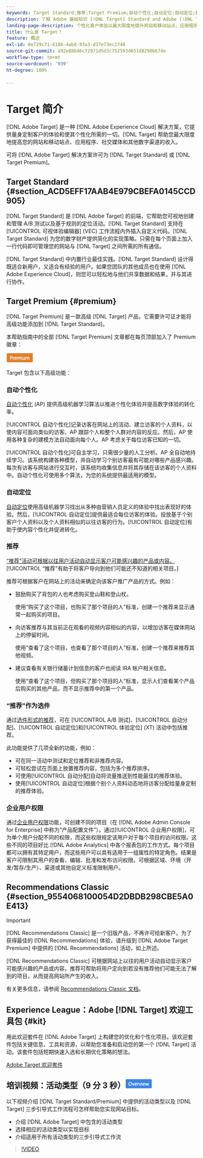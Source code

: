 ```yaml
---
keywords: Target Standard;推荐;Target Premium;自动个性化;自动定位;自动定位;权限;adobe target 是什么;
description: 了解 Adobe 基础知识 [!DNL Target] Standard and Adobe [!DNL Target] Premium. [!DNL Target] Premium 包含标准产品中未提供的高级功能。
landing-page-description: 个性化客户体验以最大限度地提升网站和移动站点、应用程序、社交媒体和其他数字渠道的收入。
title: 什么是 Target？
feature: 概述
exl-id: 0e729c71-618b-4ab8-93a3-d37e73ec2740
source-git-commit: a92e88b46c72971d5d3c752593d651d8290b674e
workflow-type: tm+mt
source-wordcount: '939'
ht-degree: 100%

---
```


# Target 简介

[!DNL Adobe Target] 是一种 [!DNL Adobe Experience Cloud] 解决方案，它提供量身定制客户的体验和使其个性化所需的一切。[!DNL Target] 帮助您最大限度地提高您的网站和移动站点、应用程序、社交媒体和其他数字渠道的收入。

可将 [!DNL Adobe Target] 解决方案许可为 [!DNL Target Standard] 或 [!DNL Target Premium]。

## Target Standard {#section_ACD5EFF17AAB4E979CBEFA0145CCD905}

[!DNL Target Standard] 是 [!DNL Adobe Target] 的前端，它帮助您可视地创建和管理 A/B 测试以及基于规则的定位活动。[!DNL Target Standard] 支持在[!UICONTROL 可视体验编辑器] (VEC) 工作流程内外插入自定义代码。[!DNL Target Standard] 为您的数字财产提供简化的实现策略。只需在每个页面上加入一行代码即可管理您的网站与 [!DNL Target] 之间所需的所有通信。

[!DNL Target Standard] 中内置行业最佳实践。[!DNL Target Standard] 设计得既适合新用户，又适合有经验的用户。如果您团队的其他成员也在使用 [!DNL Adobe Experience Cloud]，则您可以轻松地与他们共享数据和结果，并与其进行协作。

## Target Premium {#premium}

[!DNL Target Premium] 是一款高级 [!DNL Target] 产品，它需要许可证才能将高级功能添加到 [!DNL Target Standard]。

本帮助指南中的全部 [!DNL Target Premium] 文章都在每页顶部加入了 Premium 徽章：

![Premium 徽章](/help/assets/premium.png)

Target 包含以下高级功能：

### 自动个性化

[自动个性化](/help/c-activities/t-automated-personalization/automated-personalization.md#task_8AAF837796D74CF893CA2F88BA1491C9) (AP) 提供高级机器学习算法以推进个性化体验并提高数字体验的转化率。

[!UICONTROL 自动个性化]记录访客在网站上的活动、建立访客的个人资料，以使内容可面向类似的访客。AP 跟踪个人和整个人群对内容的反应。然后，AP 使用各种复杂的建模方法自动面向每个人。AP 考虑关于每位访客已知的一切。

[!UICONTROL 自动个性化]可自主学习，只需很少量的人工分析。AP 全自动地持续学习。该系统构建各种模型，并自动学习个别访客最有可能对哪些产品感兴趣。每次有访客与网站进行交互时，该系统均收集信息并将其存储在该访客的个人资料中。自动个性化可使用多个算法，为您的系统提供最适用的模型。

### 自动定位

[自动定位](/help/c-activities/auto-target/auto-target-to-optimize.md)使用高级机器学习找出从多种由营销人员定义的体验中找出表现好的体验。然后，[!UICONTROL 自动定位]提供最适合每位访客的体验。投放基于个别客户个人资料以及个人资料相似的以往访客的行为。[!UICONTROL 自动定位]有助于使内容个性化并促进转化。

### 推荐

[“推荐”活动可根据以往用户活动自动显示客户可能感兴趣的产品或内容。](/help/c-recommendations/recommendations.md#concept_7556C8A4543942F2A77B13A29339C0C0)[!UICONTROL “推荐”有助于将客户导向到他们可能还不知道的相关项目。]

推荐可根据客户在网站上的活动来确定向该客户推广产品的方式。例如：

* 鼓励购买了背包的人也考虑购买登山鞋和登山杖。

   使用“购买了这个项目，也购买了那个项目的人”标准，创建一个推荐来显示通常一起购买的项目。

* 向访客推荐与其当前正在观看的视频内容相似的内容，以增加访客在媒体网站上的停留时间。

   使用“查看了这个项目，也查看了那个项目的人”标准，创建一个推荐来推荐其他视频。

* 建议查看有关银行储蓄计划信息的客户也阅读 IRA 帐户相关信息。

   使用“查看了这个项目，但购买了那个项目的人”标准，显示人们查看某个产品后购买的其他产品，而不显示推荐中的第一个产品。

### “推荐”作为选件

通过[选件形式的推荐](/help/c-recommendations/recommendations-as-an-offer.md)，可在 [!UICONTROL A/B 测试]、[!UICONTROL 自动分配]、[!UICONTROL 自动定位]和[!UICONTROL 体验定位] (XT) 活动中包括推荐。

此功能提供了几项全新的功能，例如：

* 可在同一活动中测试和定位推荐和非推荐内容。
* 可轻松尝试在页面上放置推荐内容，包括为多个推荐排序。
* 可使用[!UICONTROL 自动分配]自动将流量推送到性能最佳的推荐体验。
* 使用[!UICONTROL 自动定位]根据个别个人资料动态地将访客分配给量身定制的推荐体验。

### 企业用户权限

通过[企业用户权限](/help/administrating-target/c-user-management/property-channel/property-channel.md#concept_E396B16FA2024ADBA27BC056138F9838)功能，可创建不同的项目（在 [!DNL Adobe Admin Console for Enterprise] 中称为“产品配置文件”）。通过[!UICONTROL 企业用户权限]，可为单个用户分配不同的权限，而这些权限规定该用户对于每个项目的访问权限。这些不同的项目好比 [!DNL Adobe Analytics] 中各个报表包的工作方式。每个项目都可以拥有其特定用户，而这些用户可以具有适用于一组属性的特定角色。结果是客户可限制其用户的查看、编辑、批准和发布访问权限。可根据区域、环境（开发/暂存/生产）、渠道或其他自定义标准限制用户。

## Recommendations Classic {#section_9554068100054D2DBDB298CBE5A0E413}

>[!IMPORTANT]
>
>[!DNL Recommendations Classic] 是一个旧版产品，不再许可给新客户。为了获得最佳的 [!DNL Recommendations] 体验，请升级到 [!DNL Adobe Target Premium] 中提供的 [!DNL Recommendations] 活动，如上所述。

[!DNL Recommendations Classic] 可根据网站上以往的用户活动自动显示客户可能感兴趣的产品或内容。推荐可帮助将用户定向到若没有推荐他们可能无法了解到的项目，从而提高网站所产生的收入。

有关更多信息，请参阅 [Recommendations Classic 文档](/help/assets/adobe-recommendations-classic.pdf)。

## Experience League：Adobe [!DNL Target] 欢迎工具包 {#kit}

用此欢迎套件在 [!DNL Adobe Target] 上构建您的优化和个性化项目。该欢迎套件包括关键信息、工具和资源，以帮助您准备和启动您的第一个 [!DNL Target] 活动。该套件包括短期快速入选和长期优化策略的想法。

[Adobe Target 欢迎套件](https://expleague.azureedge.net/pdf/Adobe-Target-Welcome-Kit.pdf)

## 培训视频：活动类型（9 分 3 秒）![概述徽章](/help/assets/overview.png)

以下视频介绍 [!DNL Target Standard/Premium] 中提供的活动类型以及 [!DNL Target] 三步引导式工作流程可怎样帮助您实现网站目标。

* 介绍 [!DNL Adobe Target] 中包含的活动类型
* 选择相应的活动类型以实现目标
* 介绍适用于所有活动类型的三步引导式工作流

>[!VIDEO](https://video.tv.adobe.com/v/17386)
